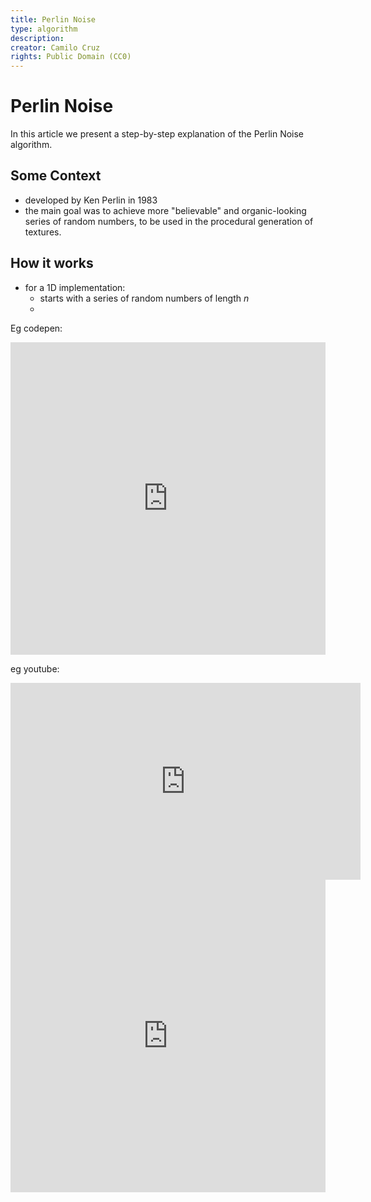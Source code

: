 ```yaml
---
title: Perlin Noise
type: algorithm
description:
creator: Camilo Cruz
rights: Public Domain (CC0)
---
```

# Perlin Noise

In this article we present a step-by-step explanation of the Perlin Noise algorithm.

## Some Context
- developed by Ken Perlin in 1983
- the main goal was to achieve more "believable" and organic-looking series of random numbers, to be used in the procedural generation of textures.

## How it works
- for a 1D implementation:
  - starts with a series of random numbers of length $n$
  - 

Eg codepen:
<iframe height="500" style="width: 100%;" scrolling="no" title="Meta Bubbles" src="https://codepen.io/megatroncoder/embed/Wzqwdz?default-tab=html%2Cresult" frameborder="no" loading="lazy" allowtransparency="true" allowfullscreen="true">
  See the Pen <a href="https://codepen.io/megatroncoder/pen/Wzqwdz">
  Meta Bubbles</a> by Shrikanth (<a href="https://codepen.io/megatroncoder">@megatroncoder</a>)
  on <a href="https://codepen.io">CodePen</a>.
</iframe>


eg youtube:
<iframe width="560" height="315" src="https://www.youtube.com/embed/QUqCWkPlLLc?start=102" title="YouTube video player" frameborder="0" allow="accelerometer; autoplay; clipboard-write; encrypted-media; gyroscope; picture-in-picture" allowfullscreen></iframe>

<iframe height="500" style="width: 100%" scrolling="no" title="Perlin Noise" src="https://codepen.io/camilocruzg/embed/rNzOqMN" frameborder="no" loading="lazy" allowtransparency="true" allowfullscreen="true">
See the Pen <a href="https://codepen.io/camilocruzg/pen/rNzOqMN">
  Perlin Noise</a> by Camilo Cruz Gambardella (<a href="https://codepen.io/camilocruzg">@camilocruzg</a>)
  on <a href="https://codepen.io">CodePen</a>.</span>

